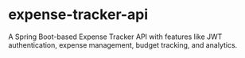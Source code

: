 # expense-tracker-api
A Spring Boot-based Expense Tracker API with features like JWT authentication, expense management, budget tracking, and analytics.
